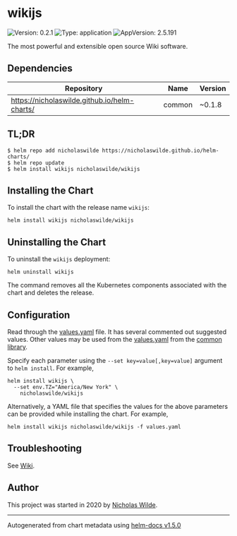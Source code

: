 # wikijs

![Version: 0.2.1](https://img.shields.io/badge/Version-0.2.1-informational?style=flat-square) ![Type: application](https://img.shields.io/badge/Type-application-informational?style=flat-square) ![AppVersion: 2.5.191](https://img.shields.io/badge/AppVersion-2.5.191-informational?style=flat-square)

The most powerful and extensible open source Wiki software.

## Dependencies

| Repository | Name | Version |
|------------|------|---------|
| https://nicholaswilde.github.io/helm-charts/ | common | ~0.1.8 |

## TL;DR
```console
$ helm repo add nicholaswilde https://nicholaswilde.github.io/helm-charts/
$ helm repo update
$ helm install wikijs nicholaswilde/wikijs
```

## Installing the Chart
To install the chart with the release name `wikijs`:
```console
helm install wikijs nicholaswilde/wikijs
```

## Uninstalling the Chart
To uninstall the `wikijs` deployment:
```console
helm uninstall wikijs
```
The command removes all the Kubernetes components associated with the chart and deletes the release.

## Configuration

Read through the [values.yaml](./values.yaml) file. It has several commented out suggested values.
Other values may be used from the [values.yaml](../common/values.yaml) from the [common library](../common).

Specify each parameter using the `--set key=value[,key=value]` argument to `helm install`. For example,
```console
helm install wikijs \
  --set env.TZ="America/New York" \
    nicholaswilde/wikijs
```

Alternatively, a YAML file that specifies the values for the above parameters can be provided while installing the chart.
For example,
```console
helm install wikijs nicholaswilde/wikijs -f values.yaml
```

## Troubleshooting
See [Wiki](https://github.com/nicholaswilde/helm-charts/wiki/Troubleshooting).

## Author
This project was started in 2020 by [Nicholas Wilde](https://github.com/nicholaswilde).

----------------------------------------------
Autogenerated from chart metadata using [helm-docs v1.5.0](https://github.com/norwoodj/helm-docs/releases/v1.5.0)
